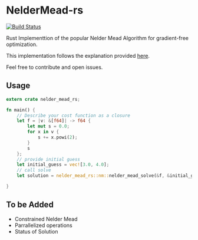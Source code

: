 # NelderMead-rs

[![Build Status](https://api.travis-ci.com/shubhamck/NelderMead-rs.svg?branch=master)](https://travis-ci.com/github/shubhamck/NelderMead-rs)

Rust Implementtion of the popular Nelder Mead Algorithm for gradient-free optimization.

This implementation follows the explanation provided [here](https://codesachin.wordpress.com/2016/01/16/nelder-mead-optimization/).

Feel free to contribute and open issues.

## Usage

```rust
extern crate nelder_mead_rs;

fn main() {
    // Describe your cost function as a closure
    let f = |v: &[f64]| -> f64 {
        let mut s = 0.0;
        for x in v {
            s += x.powi(2);
        }
        s
    };
    // provide initial guess
    let initial_guess = vec![3.0, 4.0];
    // call solve
    let solution = nelder_mead_rs::nm::nelder_mead_solve(&f, &initial_guess);

}
```

## To be Added
- Constrained Nelder Mead
- Parrallelized operations
- Status of Solution